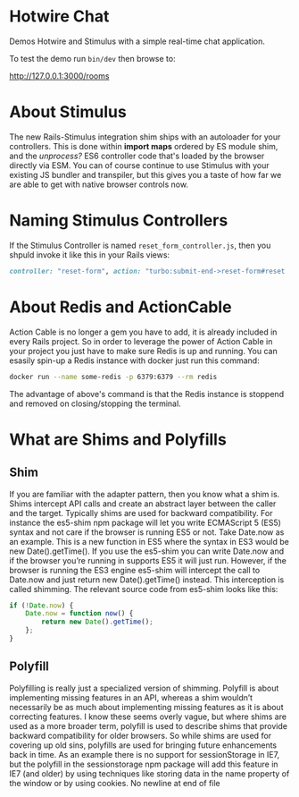 # Hotwire Chat

Demos Hotwire and Stimulus with a simple real-time chat application.

To test the demo run `bin/dev` then browse to:

http://127.0.0.1:3000/rooms

# About Stimulus

The new Rails-Stimulus integration shim ships with an autoloader for your controllers. This is done within **import maps** ordered by ES module shim, and the _unprocess?_ ES6 controller code that's loaded by the browser directly via ESM. You can of course continue to use Stimulus with your existing JS bundler and transpiler, but this gives you a taste of how far we are able to get with native browser controls now.

# Naming Stimulus Controllers

If the Stimulus Controller is named `reset_form_controller.js`, then you shpuld invoke it like this in your Rails views:

```ruby
controller: "reset-form", action: "turbo:submit-end->reset-form#reset
```

# About Redis and ActionCable

Action Cable is no longer a gem you have to add, it is already included in every Rails project.
So in order to leverage the power of Action Cable in your project you just have to make sure Redis is up and running.
You can esasily spin-up a Redis instance with docker just run this command:

```sh
docker run --name some-redis -p 6379:6379 --rm redis
```

The advantage of above's command is that the Redis instance is stoppend and removed on closing/stopping the terminal.

# What are Shims and Polyfills

## Shim

If you are familiar with the adapter pattern, then you know what a shim is. Shims intercept API calls and create an abstract layer between the caller and the target. Typically shims are used for backward compatibility. For instance the es5-shim npm package will let you write ECMAScript 5 (ES5) syntax and not care if the browser is running ES5 or not. Take Date.now as an example. This is a new function in ES5 where the syntax in ES3 would be new Date().getTime(). If you use the es5-shim you can write Date.now and if the browser you’re running in supports ES5 it will just run. However, if the browser is running the ES3 engine es5-shim will intercept the call to Date.now and just return new Date().getTime() instead. This interception is called shimming. The relevant source code from es5-shim looks like this:

```js
if (!Date.now) {
    Date.now = function now() {
        return new Date().getTime();
    };
}
```

## Polyfill

Polyfilling is really just a specialized version of shimming. Polyfill is about implementing missing features in an API, whereas a shim wouldn’t necessarily be as much about implementing missing features as it is about correcting features. I know these seems overly vague, but where shims are used as a more broader term, polyfill is used to describe shims that provide backward compatibility for older browsers. So while shims are used for covering up old sins, polyfills are used for bringing future enhancements back in time. As an example there is no support for sessionStorage in IE7, but the polyfill in the sessionstorage npm package will add this feature in IE7 (and older) by using techniques like storing data in the name property of the window or by using cookies.
 No newline at end of file
